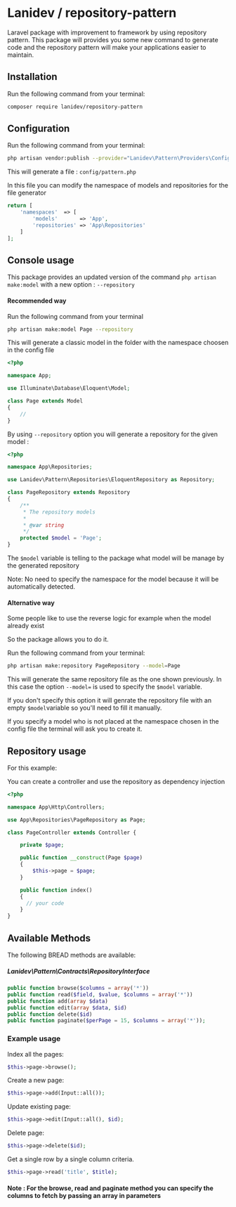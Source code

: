 # Lanidev / repository-pattern
Laravel package with improvement to framework by using repository pattern. This package will provides you some new command to generate code and the repository pattern will make your applications easier to maintain.

## Installation

Run the following command from your terminal:

 ```bash
 composer require lanidev/repository-pattern
 ```

## Configuration

Run the following command from your terminal:

 ```bash
 php artisan vendor:publish --provider="Lanidev\Pattern\Providers\ConfigServiceProvider"
 ```

This will generate a file : ```config/pattern.php```

In this file you can modify the namespace of models and repositories for the file generator

```php
return [
    'namespaces'  => [
        'models'       => 'App',
        'repositories' => 'App\Repositories'
    ]
];
```

## Console usage

This package provides an updated version of the command ```php artisan make:model``` with a new option : ```--repository```

#### Recommended way

Run the following command from your terminal

```bash
php artisan make:model Page --repository
```

This will generate a classic model in the folder with the namespace choosen in the config file

```php
<?php

namespace App;

use Illuminate\Database\Eloquent\Model;

class Page extends Model
{
    //
}

```

By using ```--repository``` option you will generate a repository for the given model :

```php
<?php

namespace App\Repositories;

use Lanidev\Pattern\Repositories\EloquentRepository as Repository;

class PageRepository extends Repository
{
    /**
     * The repository models
     *
     * @var string
     */
    protected $model = 'Page';
}

```

The ```$model``` variable is telling to the package what model will be manage by the generated repository

Note: No need to specify the namespace for the model because it will be automatically detected.

#### Alternative way

Some people like to use the reverse logic for example when the model already exist

So the package allows you to do it.

Run the following command from your terminal:

```bash
php artisan make:repository PageRepository --model=Page
```

This will generate the same repository file as the one shown previously. In this case the option ```--model=``` is used to specify the ```$model``` variable.

If you don't specify this option it will genrate the repository file with an empty ```$model```variable so you'll need to fill it manually.

If you specify a model who is not placed at the namespace chosen in the config file the terminal will ask you to create it.


## Repository usage

For this example:

You can create a controller and use the repository as dependency injection

```php
<?php

namespace App\Http\Controllers;

use App\Repositories\PageRepository as Page;

class PageController extends Controller {

    private $page;

    public function __construct(Page $page)
    {
        $this->page = $page;
    }

    public function index()
    {
      // your code
    }
}
```

## Available Methods

The following BREAD methods are available:

##### Lanidev\Pattern\Contracts\RepositoryInterface

```php
public function browse($columns = array('*'))
public function read($field, $value, $columns = array('*'))
public function add(array $data)
public function edit(array $data, $id)
public function delete($id)
public function paginate($perPage = 15, $columns = array('*'));

```

### Example usage

Index all the pages:
```php
$this->page->browse();
```

Create a new page:

```php
$this->page->add(Input::all());
```

Update existing page:

```php
$this->page->edit(Input::all(), $id);
```

Delete page:

```php
$this->page->delete($id);
```

Get a single row by a single column criteria.

```php
$this->page->read('title', $title);
```

#### Note : For the browse, read and paginate method you can specify the columns to fetch by passing an array in parameters

